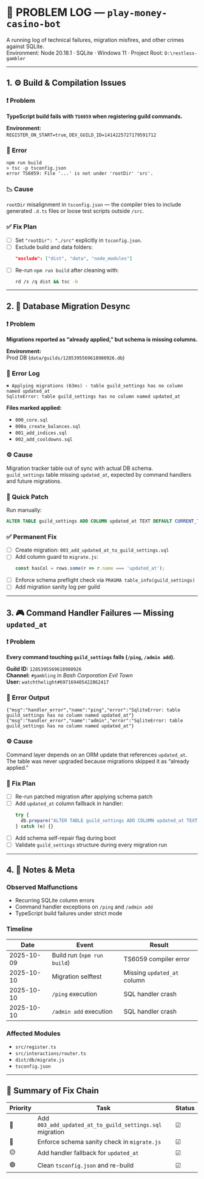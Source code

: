 # 🧩 PROBLEM LOG — `play-money-casino-bot`

A running log of technical failures, migration misfires, and other crimes against SQLite.  
Environment: Node 20.18.1 · SQLite · Windows 11 · Project Root: `D:\restless-gambler`

---

## 1. ⚙️ Build & Compilation Issues

### ❗ Problem
**TypeScript build fails with `TS6059` when registering guild commands.**

**Environment:**  
`REGISTER_ON_START=true`, `DEV_GUILD_ID=1414225727179591712`

### 🧠 Error
```
npm run build
> tsc -p tsconfig.json
error TS6059: File '...' is not under 'rootDir' 'src'.
```

### 📉 Cause
`rootDir` misalignment in `tsconfig.json` — the compiler tries to include generated `.d.ts` files or loose test scripts outside `/src`.

### ✅ Fix Plan
- [ ] Set `"rootDir": "./src"` explicitly in `tsconfig.json`.  
- [ ] Exclude build and data folders:  
  ```json
  "exclude": ["dist", "data", "node_modules"]
  ```
- [ ] Re-run `npm run build` after cleaning with:
  ```bash
  rd /s /q dist && tsc -b
  ```

---

## 2. 🧬 Database Migration Desync

### ❗ Problem
**Migrations reported as “already applied,” but schema is missing columns.**

**Environment:**  
Prod DB (`data/guilds/1285395569618980926.db`)

### 🧠 Error Log
```
✖ Applying migrations (63ms) - table guild_settings has no column named updated_at
SqliteError: table guild_settings has no column named updated_at
```

**Files marked applied:**
- `000_core.sql`
- `000a_create_balances.sql`
- `001_add_indices.sql`
- `002_add_cooldowns.sql`

### ⚙️ Cause
Migration tracker table out of sync with actual DB schema.  
`guild_settings` table missing `updated_at`, expected by command handlers and future migrations.

### 🧩 Quick Patch
Run manually:
```sql
ALTER TABLE guild_settings ADD COLUMN updated_at TEXT DEFAULT CURRENT_TIMESTAMP;
```

### ✅ Permanent Fix
- [ ] Create migration: `003_add_updated_at_to_guild_settings.sql`
- [ ] Add column guard to `migrate.js`:
  ```js
  const hasCol = rows.some(r => r.name === 'updated_at');
  ```
- [ ] Enforce schema preflight check via `PRAGMA table_info(guild_settings)`
- [ ] Add migration sanity log per guild

---

## 3. 🎮 Command Handler Failures — Missing `updated_at`

### ❗ Problem
**Every command touching `guild_settings` fails (`/ping`, `/admin add`).**

**Guild ID:** `1285395569618980926`  
**Channel:** `#gambling` in *Bash Corporation Evil Town*  
**User:** `watchthelight#697169405422862417`

### 🧠 Error Output
```
{"msg":"handler_error","name":"ping","error":"SqliteError: table guild_settings has no column named updated_at"}
{"msg":"handler_error","name":"admin","error":"SqliteError: table guild_settings has no column named updated_at"}
```

### ⚙️ Cause
Command layer depends on an ORM update that references `updated_at`.  
The table was never upgraded because migrations skipped it as “already applied.”

### 🧰 Fix Plan
- [ ] Re-run patched migration after applying schema patch  
- [ ] Add `updated_at` column fallback in handler:
  ```js
  try {
    db.prepare("ALTER TABLE guild_settings ADD COLUMN updated_at TEXT DEFAULT CURRENT_TIMESTAMP;").run();
  } catch (e) {}
  ```
- [ ] Add schema self-repair flag during boot  
- [ ] Validate `guild_settings` structure during every migration run

---

## 4. 🧪 Notes & Meta

### Observed Malfunctions
- Recurring SQLite column errors  
- Command handler exceptions on `/ping` and `/admin add`  
- TypeScript build failures under strict mode  

### Timeline
| Date       | Event                       | Result                      |
| ---------- | --------------------------- | --------------------------- |
| 2025-10-09 | Build run (`npm run build`) | TS6059 compiler error       |
| 2025-10-10 | Migration selftest          | Missing `updated_at` column |
| 2025-10-10 | `/ping` execution           | SQL handler crash           |
| 2025-10-10 | `/admin add` execution      | SQL handler crash           |

### Affected Modules
- `src/register.ts`
- `src/interactions/router.ts`
- `dist/db/migrate.js`
- `tsconfig.json`

---

## 🧩 Summary of Fix Chain

| Priority | Task                                                     | Status |
| -------- | -------------------------------------------------------- | ------ |
| 🔴        | Add `003_add_updated_at_to_guild_settings.sql` migration | ☑      |
| 🤶        | Enforce schema sanity check in `migrate.js`              | ☑      |
| 🟡        | Add handler fallback for `updated_at`                    | ☑      |
| 🟢        | Clean `tsconfig.json` and re-build                       | ☑      |

